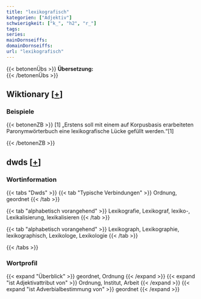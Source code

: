 ```yaml
---
title: "lexikografisch"
kategorien: ["Adjektiv"]
schwierigkeit: ["k_", "h2", "r_"]
tags:
series:
mainDornseiffs:
domainDornseiffs:
url: "lexikografisch"
---
```


{{< betonenÜbs >}}
**Übersetzung:**  
{{< /betonenÜbs >}}

## Wiktionary [[+](https://de.wiktionary.org/wiki/lexikografisch)]

### Beispiele
{{< betonenZB >}}
[1] „Erstens soll mit einem auf Korpusbasis erarbeiteten Paronymwörterbuch eine lexikografische Lücke gefüllt werden.“[1]  

{{< /betonenZB >}}


## dwds [[+](https://www.dwds.de/wb/lexikografisch)]

### Wortinformation
{{< tabs "Dwds" >}}
{{< tab "Typische Verbindungen" >}}
Ordnung, geordnet
{{< /tab >}}

{{< tab "alphabetisch vorangehend" >}}
Lexikografie, Lexikograf, lexiko-, Lexikalisierung, lexikalisieren
{{< /tab >}}

{{< tab "alphabetisch vorangehend" >}}
Lexikograph, Lexikographie, lexikographisch, Lexikologe, Lexikologie
{{< /tab >}}

{{< /tabs >}}

### Wortprofil
{{< expand "Überblick" >}} geordnet, Ordnung {{< /expand >}}
{{< expand "ist Adjektivattribut von" >}} Ordnung, Institut, Arbeit {{< /expand >}}
{{< expand "ist Adverbialbestimmung von" >}} geordnet {{< /expand >}}

